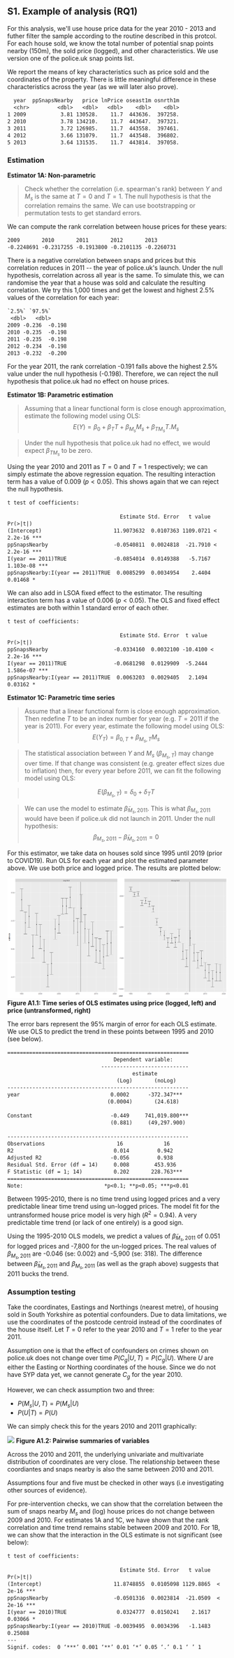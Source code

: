 ## S1. Example of analysis (RQ1)

For this analysis, we'll use house price data for the year 2010 - 2013 and futher filter the sample according to the routine described in this protcol. For each house sold, we know the total number of potential snap points nearby (150m), the sold price (logged), and other characteristics. We use version one of the police.uk snap points list.

We report the means of key characteristics such as price sold and the coordinates of the property. There is little meaningful difference in these characteristics across the year (as we will later also prove).

```{means}
  year  ppSnapsNearby   price lnPrice oseast1m osnrth1m
  <chr>         <dbl>   <dbl>   <dbl>    <dbl>    <dbl>
1 2009           3.81 130528.    11.7  443636.  397258.
2 2010           3.78 134210.    11.7  443647.  397321.
3 2011           3.72 126985.    11.7  443558.  397461.
4 2012           3.66 131079.    11.7  443548.  396802.
5 2013           3.64 131535.    11.7  443814.  397058.
```

### Estimation

__Estimator 1A: Non-parametric__
> Check whether the correlation (i.e. spearman's rank) between $Y$ and $M_s$ is the same at $T = 0$ and $T = 1$. The null hypothesis is that the correlation remains the same. We can use bootstrapping or permutation tests to get standard errors.

We can compute the rank correlation between house prices for these years:

```
2009       2010       2011       2012       2013
-0.2248691 -0.2317255 -0.1913800 -0.2101135 -0.2260731
```

There is a negative correlation between snaps and prices but this correlation reduces in 2011 -- the year of police.uk's launch. Under the null hypothesis, correlation across all year is the same. To simulate this, we can randomise the year that a house was sold and calculate the resulting correlation. We try this 1,000 times and get the lowest and highest 2.5% values of the correlation for each year:

```
`2.5%` `97.5%`
 <dbl>   <dbl>
2009 -0.236  -0.198
2010 -0.235  -0.198
2011 -0.235  -0.198
2012 -0.234  -0.198
2013 -0.232  -0.200
```

For the year 2011, the rank correlation -0.191 falls above the highest 2.5% value under the null hypothesis (-0.198). Therefore, we can reject the null hypothesis that police.uk had no effect on house prices.


__Estimator 1B: Parametric estimation__
>Assuming that a linear functional form is close enough approximation, estimate the following model using OLS:
$$E(Y) = \beta_0 + \beta_T T + \beta_{M_s}M_s +\beta_{TM_s}T.M_s$$

> Under the null hypothesis that police.uk had no effect, we would expect $\beta_{TM_s}$ to be zero.

Using the year 2010 and 2011 as $T = 0$ and $T = 1$ respectively; we can simply estimate the above regression equation. The resulting interaction term has a value of 0.009 ($p<0.05$). This shows again that we can reject the null hypothesis.

```
t test of coefficients:

                                    Estimate Std. Error   t value  Pr(>|t|)
(Intercept)                       11.9073632  0.0107363 1109.0721 < 2.2e-16 ***
ppSnapsNearby                     -0.0540811  0.0024818  -21.7910 < 2.2e-16 ***
I(year == 2011)TRUE               -0.0854014  0.0149388   -5.7167 1.103e-08 ***
ppSnapsNearby:I(year == 2011)TRUE  0.0085299  0.0034954    2.4404   0.01468 *
```
We can also add in LSOA fixed effect to the estimator. The resulting interaction term has a value of 0.006 ($p<0.05$). The OLS and fixed effect estimates are both within 1 standard error of each other.

````
t test of coefficients:

                                    Estimate Std. Error  t value  Pr(>|t|)
ppSnapsNearby                     -0.0334160  0.0032100 -10.4100 < 2.2e-16 ***
I(year == 2011)TRUE               -0.0681298  0.0129909  -5.2444 1.586e-07 ***
ppSnapsNearby:I(year == 2011)TRUE  0.0063203  0.0029405   2.1494   0.03162 *
````


**Estimator 1C: Parametric time series**
>Assume that a linear functional form is close enough approximation. Then redefine $T$ to be an index number for year (e.g. $T = 2011$ if the year is 2011). For every year, estimate the following model using OLS:
$$E(Y_T) = \beta_{0,T} +  \beta_{M_s, T}M_s$$

> The statistical association between $Y$ and $M_s$ ($\beta_{M_s, T}$) may change over time. If that change was consistent (e.g. greater effect sizes due to inflation) then, for every year before 2011, we can fit the following model using OLS:

> $$E(\beta_{M_s, T}) = \delta_0 + \delta_{T}T$$

> We can use the model to estimate  $\tilde\beta_{M_s, 2011}$. This is what $\beta_{M_s, 2011}$ would have been if police.uk did not launch in 2011. Under the null hypothesis: $$\beta_{M_s, 2011} - \tilde\beta_{M_s, 2011} = 0$$

For this estimator, we take data on houses sold since 1995 until 2019 (prior to COVID19). Run OLS for each year and plot the estimated parameter above. We use both price and logged price. The results are plotted below:

![](assets/markdown-img-paste-20220313133759764.png)
__Figure A1.1: Time series of OLS estimates using price (logged, left) and price (untransformed, right)__

The error bars represent the 95% margin of error for each OLS estimate. We use OLS to predict the trend in these points between 1995 and 2010 (see below).

```
==========================================================
                                  Dependent variable:
                              ----------------------------
                                        estimate
                                   (Log)       (noLog)
----------------------------------------------------------
year                             0.0002      -372.347***
                                (0.0004)       (24.618)

Constant                         -0.449     741,019.800***
                                 (0.881)     (49,297.900)

----------------------------------------------------------
Observations                       16             16
R2                                0.014         0.942
Adjusted R2                      -0.056         0.938
Residual Std. Error (df = 14)     0.008        453.936
F Statistic (df = 1; 14)          0.202       228.763***
==========================================================
Note:                          *p<0.1; **p<0.05; ***p<0.01
````


Between 1995-2010, there is no time trend using logged prices and a very predictable linear time trend using un-logged prices. The model fit for the untransformed house price model is very high ($R^2 = 0.94$). A very predictable time trend (or lack of one entirely) is a good sign.

Using the 1995-2010 OLS models, we predict a values of $\tilde\beta_{M_s, 2011}$ of 0.051 for logged prices and -7,800 for the un-logged prices. The real values of $\beta_{M_s, 2011}$ are -0.046 (se: 0.002) and -5,900 (se: 318). The difference between $\tilde\beta_{M_s, 2011}$ and  $\beta_{M_s, 2011}$ (as well as the graph above) suggests that 2011 bucks the trend.

### Assumption testing

Take the coordinates, Eastings and Northings (nearest metre), of housing sold in South Yorkshire as potential confounders. Due to data limitations, we use the coordinates of the postcode centroid instead of the coordinates of the house itself. Let $T=0$ refer to the year 2010 and $T = 1$ refer to the year 2011.

Assumption one is that the effect of confounders on crimes shown on police.uk does not change over time $P(C_g| U, T) = P(C_g| U)$. Where $U$ are either the Easting or Northing coordinates of the house. Since we do not have SYP data yet, we cannot generate $C_g$ for the year 2010.

However, we can check assumption two and three:
- $P(M_s| U, T) = P(M_s| U)$
- $P(U|T) = P(U)$

We can simply check this for the years 2010 and 2011 graphically:

![](assets/markdown-img-paste-2022031313590255.png)
__Figure A1.2: Pairwise summaries of variables__

Across the 2010 and 2011, the underlying univariate and multivariate distribution of coordinates are very close. The relationship between these coordiantes and snaps nearby is also the same between 2010 and 2011.

Assumptions four and five must be checked in other ways (i.e investigating other sources of evidence).

For pre-intervention checks, we can show that the correlation between the sum of snaps nearby $M_s$ and (log) house prices do not change between 2009 and 2010. For estimates 1A and 1C, we have shown that the rank correlation and time trend remains stable between 2009 and 2010. For 1B, we can show that the interaction in the OLS estimate is not significant (see below):

```
t test of coefficients:

                                    Estimate Std. Error   t value Pr(>|t|)
(Intercept)                       11.8748855  0.0105098 1129.8865  < 2e-16 ***
ppSnapsNearby                     -0.0501316  0.0023814  -21.0509  < 2e-16 ***
I(year == 2010)TRUE                0.0324777  0.0150241    2.1617  0.03066 *
ppSnapsNearby:I(year == 2010)TRUE -0.0039495  0.0034396   -1.1483  0.25088
---
Signif. codes:  0 ‘***’ 0.001 ‘**’ 0.01 ‘*’ 0.05 ‘.’ 0.1 ‘ ’ 1

```
